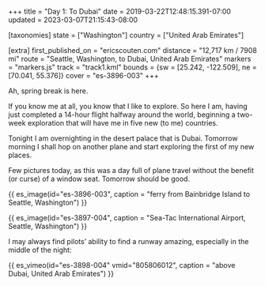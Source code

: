 +++
title = "Day 1: To Dubai"
date = 2019-03-22T12:48:15.391-07:00
updated = 2023-03-07T21:15:43-08:00

[taxonomies]
state = ["Washington"]
country = ["United Arab Emirates"]

[extra]
first_published_on = "ericscouten.com"
distance = "12,717 km / 7908 mi"
route = "Seattle, Washington, to Dubai, United Arab Emirates"
markers = "markers.js"
track = "track1.kml"
bounds = {sw = [25.242, -122.509], ne = [70.041, 55.376]}
cover = "es-3896-003"
+++

Ah, spring break is here.

<!-- more -->

If you know me at all, you know that I like to explore. So here I am, having just completed a 14-hour flight halfway around the world, beginning a two-week exploration that will have me in five new (to me) countries.

Tonight I am overnighting in the desert palace that is Dubai. Tomorrow morning I shall hop on another plane and start exploring the first of my new places.

Few pictures today, as this was a day full of plane travel without the benefit (or curse) of a window seat. Tomorrow should be good.

{{ es_image(id="es-3896-003", caption = "ferry from Bainbridge Island to Seattle, Washington") }}

{{ es_image(id="es-3897-004", caption = "Sea-Tac International Airport, Seattle, Washington") }}

I may always find pilots’ ability to find a runway amazing, especially in the middle of the night:

{{ es_vimeo(id="es-3898-004" vmid="805806012", caption = "above Dubai, United Arab Emirates") }}
